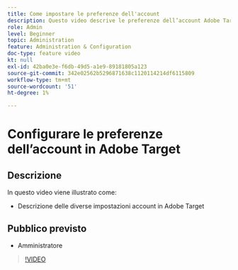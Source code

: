 ```yaml
---
title: Come impostare le preferenze dell'account
description: Questo video descrive le preferenze dell’account Adobe Target. Guarda questo video per esempi di impatto delle diverse impostazioni su Adobe Target.
role: Admin
level: Beginner
topic: Administration
feature: Administration & Configuration
doc-type: feature video
kt: null
exl-id: 42ba0e3e-f6db-49d5-a1e9-89181805a123
source-git-commit: 342e02562b5296871638c1120114214df6115809
workflow-type: tm+mt
source-wordcount: '51'
ht-degree: 1%

---
```


# Configurare le preferenze dell’account in Adobe Target

## Descrizione

In questo video viene illustrato come:

* Descrizione delle diverse impostazioni account in Adobe Target

## Pubblico previsto

* Amministratore

>[!VIDEO](https://video.tv.adobe.com/v/17379/?quality=12)
